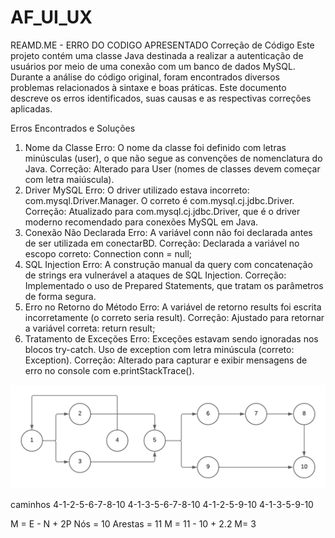# AF_UI_UX
REAMD.ME - ERRO DO CODIGO APRESENTADO
Correção de Código 
Este projeto contém uma classe Java destinada a realizar a autenticação de usuários por meio de uma conexão com um banco de dados MySQL. Durante a análise do código original, foram encontrados diversos problemas relacionados à sintaxe e boas práticas. Este documento descreve os erros identificados, suas causas e as respectivas correções aplicadas.

Erros Encontrados e Soluções
1. Nome da Classe
Erro: O nome da classe foi definido com letras minúsculas (user), o que não segue as convenções de nomenclatura do Java.
Correção: Alterado para User (nomes de classes devem começar com letra maiúscula).
2. Driver MySQL
Erro: O driver utilizado estava incorreto: com.mysql.Driver.Manager. O correto é com.mysql.cj.jdbc.Driver.
Correção: Atualizado para com.mysql.cj.jdbc.Driver, que é o driver moderno recomendado para conexões MySQL em Java.
3. Conexão Não Declarada
Erro: A variável conn não foi declarada antes de ser utilizada em conectarBD.
Correção: Declarada a variável no escopo correto:
Connection conn = null;
4. SQL Injection
Erro: A construção manual da query com concatenação de strings era vulnerável a ataques de SQL Injection.
Correção: Implementado o uso de Prepared Statements, que tratam os parâmetros de forma segura.
5. Erro no Retorno do Método
Erro: A variável de retorno results foi escrita incorretamente (o correto seria result).
Correção: Ajustado para retornar a variável correta:
return result;
6. Tratamento de Exceções
Erro:
Exceções estavam sendo ignoradas nos blocos try-catch.
Uso de exception com letra minúscula (correto: Exception).
Correção:
Alterado para capturar e exibir mensagens de erro no console com e.printStackTrace().

![alt text](image-1.png)

caminhos
 4-1-2-5-6-7-8-10
 4-1-3-5-6-7-8-10
 4-1-2-5-9-10
 4-1-3-5-9-10

 M = E - N + 2P
 Nós = 10
 Arestas = 11
 M = 11 - 10 + 2.2
 M= 3